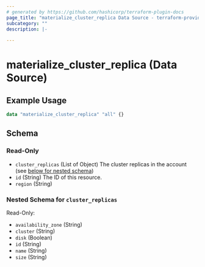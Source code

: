 ```yaml
---
# generated by https://github.com/hashicorp/terraform-plugin-docs
page_title: "materialize_cluster_replica Data Source - terraform-provider-materialize"
subcategory: ""
description: |-
  
---
```


# materialize_cluster_replica (Data Source)



## Example Usage

```terraform
data "materialize_cluster_replica" "all" {}
```

<!-- schema generated by tfplugindocs -->
## Schema

### Read-Only

- `cluster_replicas` (List of Object) The cluster replicas in the account (see [below for nested schema](#nestedatt--cluster_replicas))
- `id` (String) The ID of this resource.
- `region` (String)

<a id="nestedatt--cluster_replicas"></a>
### Nested Schema for `cluster_replicas`

Read-Only:

- `availability_zone` (String)
- `cluster` (String)
- `disk` (Boolean)
- `id` (String)
- `name` (String)
- `size` (String)
